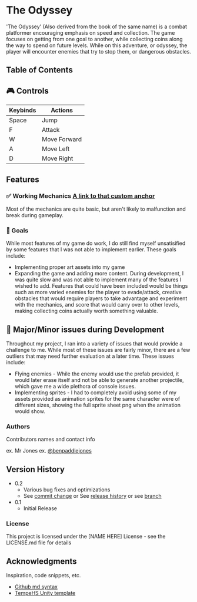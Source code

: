 # The Odyssey 

'The Odyssey' (Also derived from the book of the same name) is a combat platformer encouraging emphasis on speed and collection. The game focuses on getting from one goal to another, while collecting coins along the way to spend on future levels. While on this adventure, or odyssey, the player will encounter enemies that try to stop them, or dangerous obstacles. 
## Table of Contents <a name="my-custom-anchor-point"></a>
## :video_game: Controls
| Keybinds  | Actions |
| ------------- | ------------- |
| Space  | Jump  |
| F | Attack  |
| W | Move Forward |
| A | Move Left |
| D | Move Right |
## Features

### :white_check_mark: Working Mechanics [A link to that custom anchor](#my-custom-anchor-point)
Most of the mechanics are quite basic, but aren't likely to malfunction and break during gameplay.


### :dart: Goals 

While most features of my game do work, I do still find myself unsatisified by some features that I was not able to implement earlier. These goals include:
* Implementing proper art assets into my game 
* Expanding the game and adding more content. During development, I was quite slow and was not able to implement many of the features I wished to add. Features that could have been included would be things such as more varied enemies for the player to evade/attack, creative obstacles that would require players to take advantage and experiment with the mechanics, and score that would carry over to other levels, making collecting coins actually worth something valuable.

## :red_circle: Major/Minor issues during Development

Throughout my project, I ran into a variety of issues that would provide a challenge to me. While most of these issues are fairly minor, there are a few outliers that may need further evaluation at a later time. These issues include:
* Flying enemies - While the enemy would use the prefab provided, it would later erase itself and not be able to generate another projectile, which gave me a wide plethora of console issues.
* Implementing sprites - I had to completely avoid using some of my assets provided as animation sprites for the same character were of different sizes, showing the full sprite sheet png when the animation would show.

### Authors

Contributors names and contact info

ex. Mr Jones
ex. [@benpaddlejones](https://github.com/benpaddlejones)

## Version History

* 0.2
    * Various bug fixes and optimizations
    * See [commit change]() or See [release history]() or see [branch]()
* 0.1
    * Initial Release

### License

This project is licensed under the [NAME HERE] License - see the LICENSE.md file for details

## Acknowledgments

Inspiration, code snippets, etc.
* [Github md syntax](https://docs.github.com/en/get-started/writing-on-github/getting-started-with-writing-and-formatting-on-github/basic-writing-and-formatting-syntax)
* [TempeHS Unity template](https://github.com/TempeHS/TempeHS_Unity_DevContainer)
